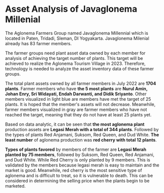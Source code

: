 # Asset Analysis of Javaglonema Millenial
The Aglonema Farmers Group named Javaglonema Millennial which is located in Paten, Tridadi, Sleman, DI Yogyakarta. Javaglonema Milenial already has 83 farmer members. 

The farmer groups need plant asset data owned by each member for analysis of achieving the target number of plants. This target will be achieved to realize the Aglonema Tourism Village in 2023. Therefore, technology is needed to analyze the asset inventory data of these farmer groups.


The total plant assets owned by all farmer members in July 2022 are **1704 plants**. Farmer members who have **the 5 most plants** are **Nurul Amin, Johan Enry, Sri Widayati, Endah Darwanti, and Didik Sriyanto**. Other members visualized in light blue are members  have met the target of 25 plants. It is hoped that the member's assets will not decrease. Meanwhile, farmer members visualized in gray are farmer members who have not reached the target, meaning that they do not have at least 25 plants yet. 

Based on data analytic, it can be seen that **the most aglonema plant** production assets are **Legasi Merah with a total of 344 plants**. Followed by the types of plants Red Anjamani, Suksom, Red Queen, and Dud White. **The least number** of aglonema production was **red cherry with total 12 plants**.

**Types of plants favored** by members of the farmer are **Legasi Merah planted by 75 members**, followed by Suksom, Red Queen, Red Anjamani, and Dud White. While Red Cherry is only planted by 9 members. This is validated by the members because legasi merah is easy to maintain and the market is good. Meanwhile, red cherry is the most sensitive type of aglonema and is difficult to treat, so it is vulnerable to death. This can be considered in determining the selling price when the plants begin to be marketed.

 
